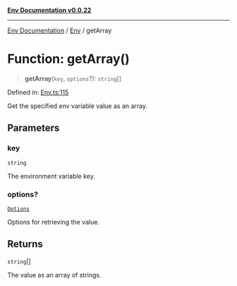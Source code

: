 [**Env Documentation v0.0.22**](../../README.md)

***

[Env Documentation](../../modules.md) / [Env](../README.md) / getArray

# Function: getArray()

> **getArray**(`key`, `options`?): `string`[]

Defined in: [Env.ts:115](https://github.com/stonemjs/env/blob/f87a794c17b46b9f32ee1b61a8ff3fab1da12f18/src/Env.ts#L115)

Get the specified env variable value as an array.

## Parameters

### key

`string`

The environment variable key.

### options?

[`Options`](../../declarations/interfaces/Options.md)

Options for retrieving the value.

## Returns

`string`[]

The value as an array of strings.
